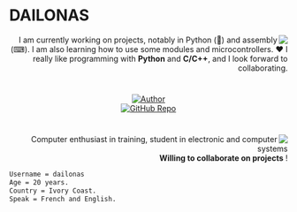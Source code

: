 # DAILONAS

<img align="right" src="https://github-readme-stats.vercel.app/api/top-langs/?username=dailonas&theme=transparent)">
<p align="right"> 
I am currently working on projects, notably in Python (🐍) and assembly (⌨). I am also learning how to use some modules and microcontrollers.
 ♥️  I really like programming with <b>Python</b> and <b>C/C++</b>, and I look forward to collaborating.
</p>

#
<p align="center">
  <a href="https://github.com/dailonas"  target="_blank">
    <img align="center" src="https://img.shields.io/badge/Author-dailonas-cyan" alt="Author">
  </a><br>
  <a href="https://github.com/dailonas?tab=repositories"  target="_blank">
    <img align="center" src="https://img.shields.io/badge/GitHub_Repo-dailonas-yellow" alt="GitHub Repo">
  </a><br>
</p>

#

<img align="right" src="https://github-readme-stats.vercel.app/api?username=dailonas&show_icons=true&theme=transparent">
<p align="right">
Computer enthusiast in training,
student in electronic and computer systems
<br/> <b>Willing to collaborate on projects</b> !
</p>

```md
Username = dailonas  
Age = 20 years.
Country = Ivory Coast.
Speak = French and English.
```
